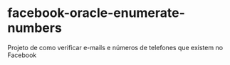 # facebook-oracle-enumerate-numbers
Projeto de como verificar e-mails e números de telefones que existem no Facebook

